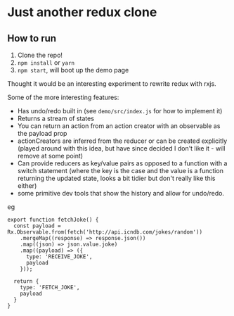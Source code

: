 # Just another redux clone

## How to run

1. Clone the repo!
2. `npm install` or `yarn`
3. `npm start`, will boot up the demo page

Thought it would be an interesting experiment to rewrite redux with rxjs. 

Some of the more interesting features:
- Has undo/redo built in (see `demo/src/index.js` for how to implement it) 
- Returns a stream of states
- You can return an action from an action creator with an observable as the payload prop
- actionCreators are inferred from the reducer or can be created explicitly (played around with this idea, but have since decided I don't like it - will remove at some point)
- Can provide reducers as key/value pairs as opposed to a function with a switch statement (where the key is the case and the value is a function returning the updated state, looks a bit tidier but don't really like this either)
- some primitive dev tools that show the history and allow for undo/redo.

eg

```
export function fetchJoke() {
  const payload = Rx.Observable.from(fetch('http://api.icndb.com/jokes/random'))
    .mergeMap((response) => response.json())
    .map((json) => json.value.joke)
    .map((payload) => ({
      type: 'RECEIVE_JOKE',
      payload
    }));

  return {
    type: 'FETCH_JOKE',
    payload 
  }
}
```